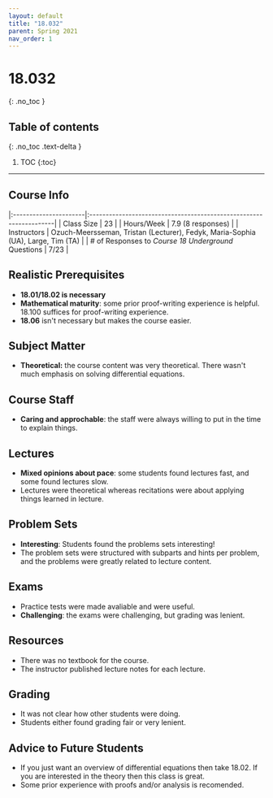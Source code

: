 ```yaml
---
layout: default
title: "18.032"
parent: Spring 2021
nav_order: 1
---
```


# 18.032

{: .no_toc }

## Table of contents

{: .no_toc .text-delta }

1. TOC
   {:toc}

---

## Course Info

|:----------------------|:-------------------------------------------------------------------|
| Class Size | 23 |
| Hours/Week | 7.9 (8 responses) |
| Instructors | Ozuch-Meersseman, Tristan (Lecturer), Fedyk, Maria-Sophia (UA), Large, Tim (TA) |
| # of Responses to _Course 18 Underground_ Questions | 7/23 |

## Realistic Prerequisites

- **18.01/18.02 is necessary**
- **Mathematical maturity**: some prior proof-writing experience is helpful. 18.100 suffices for proof-writing experience.
- **18.06** isn't necessary but makes the course easier.

## Subject Matter

- **Theoretical:** the course content was very theoretical. There wasn't much emphasis on solving differential equations.

## Course Staff

- **Caring and approchable**: the staff were always willing to put in the time to explain things.

## Lectures

- **Mixed opinions about pace**: some students found lectures fast, and some found lectures slow.
- Lectures were theoretical whereas recitations were about applying things learned in lecture.

## Problem Sets

- **Interesting**: Students found the problems sets interesting!
- The problem sets were structured with subparts and hints per problem, and the problems were greatly related to lecture content.

## Exams

- Practice tests were made avaliable and were useful.
- **Challenging**: the exams were challenging, but grading was lenient.

## Resources

- There was no textbook for the course.
- The instructor published lecture notes for each lecture.

## Grading

- It was not clear how other students were doing.
- Students either found grading fair or very lenient.

## Advice to Future Students

- If you just want an overview of differential equations then take 18.02. If you are interested in the theory then this class is great.
- Some prior experience with proofs and/or analysis is recomended.

<!-- ## Syllabus
Click [**here**](/assets/files/032_Syllabus_Spring2021.pdf) for a PDF of this course's syllabus. (Does this link work?) -->
